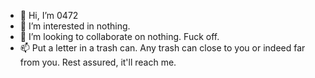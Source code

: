 - 👋 Hi, I’m 0472
- 👀 I’m interested in nothing.
- 💞️ I’m looking to collaborate on nothing. Fuck off.
- 📫 Put a letter in a trash can. Any trash can close to you or indeed far from you. Rest assured, it'll reach me.

